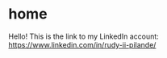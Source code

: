 # home
Hello! This is the link to my LinkedIn account:
https://www.linkedin.com/in/rudy-ii-pilande/
